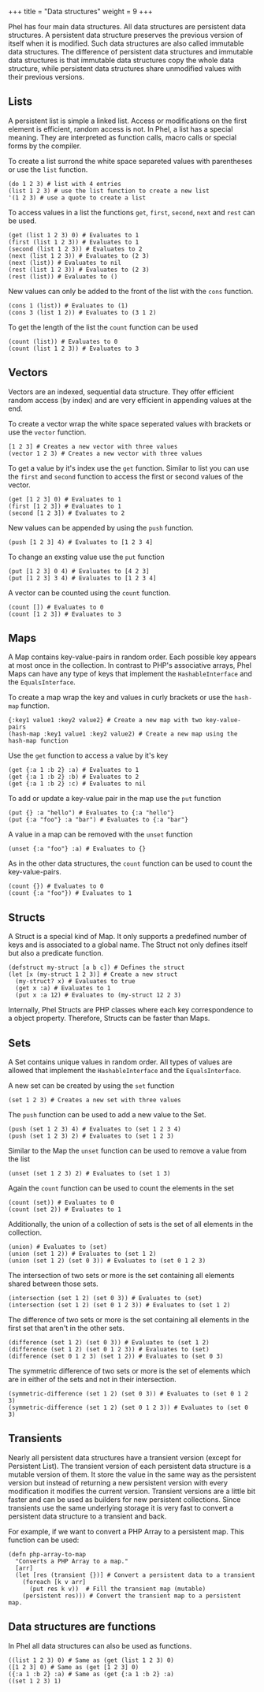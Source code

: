 +++
title = "Data structures"
weight = 9
+++

Phel has four main data structures. All data structures are persistent data structures. A persistent data structure preserves the previous version of itself when it is modified. Such data structures are also called immutable data structures. The difference of persistent data structures and immutable data structures is that immutable data structures copy the whole data structure, while persistent data structures share unmodified values with their previous versions.

## Lists

A persistent list is simple a linked list. Access or modifications on the first element is efficient, random access is not. In Phel, a list has a special meaning. They are interpreted as function calls, macro calls or special forms by the compiler.

To create a list surrond the white space separeted values with parentheses or use the `list` function.

```phel
(do 1 2 3) # list with 4 entries
(list 1 2 3) # use the list function to create a new list
'(1 2 3) # use a quote to create a list
```

To access values in a list the functions `get`, `first`, `second`, `next` and `rest` can be used.

```phel
(get (list 1 2 3) 0) # Evaluates to 1
(first (list 1 2 3)) # Evaluates to 1
(second (list 1 2 3)) # Evaluates to 2
(next (list 1 2 3)) # Evaluates to (2 3)
(next (list)) # Evaluates to nil
(rest (list 1 2 3)) # Evaluates to (2 3)
(rest (list)) # Evaluates to ()
```

New values can only be added to the front of the list with the `cons` function.

```phel
(cons 1 (list)) # Evaluates to (1)
(cons 3 (list 1 2)) # Evaluates to (3 1 2)
```

To get the length of the list the `count` function can be used

```phel
(count (list)) # Evaluates to 0
(count (list 1 2 3)) # Evaluates to 3
```

## Vectors

Vectors are an indexed, sequential data structure. They offer efficient random access (by index) and are very efficient in appending values at the end.

To create a vector wrap the white space seperated values with brackets or use the `vector` function.

```phel
[1 2 3] # Creates a new vector with three values
(vector 1 2 3) # Creates a new vector with three values
```

To get a value by it's index use the `get` function. Similar to list you can use the `first` and `second` function to access the first or second values of the vector.

```phel
(get [1 2 3] 0) # Evaluates to 1
(first [1 2 3]) # Evaluates to 1
(second [1 2 3]) # Evaluates to 2
```

New values can be appended by using the `push` function.

```phel
(push [1 2 3] 4) # Evaluates to [1 2 3 4]
```

To change an exsting value use the `put` function

```phel
(put [1 2 3] 0 4) # Evaluates to [4 2 3]
(put [1 2 3] 3 4) # Evaluates to [1 2 3 4]
```

A vector can be counted using the `count` function.

```phel
(count []) # Evaluates to 0
(count [1 2 3]) # Evaluates to 3
```

## Maps

A Map contains key-value-pairs in random order. Each possible key appears at most once in the collection. In contrast to PHP's associative arrays, Phel Maps can have any type of keys that implement the `HashableInterface` and the `EqualsInterface`.

To create a map wrap the key and values in curly brackets or use the `hash-map` function.

```phel
{:key1 value1 :key2 value2} # Create a new map with two key-value-pairs
(hash-map :key1 value1 :key2 value2) # Create a new map using the hash-map function
```

Use the `get` function to access a value by it's key

```phel
(get {:a 1 :b 2} :a) # Evaluates to 1
(get {:a 1 :b 2} :b) # Evaluates to 2
(get {:a 1 :b 2} :c) # Evaluates to nil
```

To add or update a key-value pair in the map use the `put` function

```phel
(put {} :a "hello") # Evaluates to {:a "hello"}
(put {:a "foo"} :a "bar") # Evaluates to {:a "bar"}
```

A value in a map can be removed with the `unset` function

```phel
(unset {:a "foo"} :a) # Evaluates to {}
```

As in the other data structures, the `count` function can be used to count the key-value-pairs.

```phel
(count {}) # Evaluates to 0
(count {:a "foo"}) # Evaluates to 1
```

## Structs

A Struct is a special kind of Map. It only supports a predefined number of keys and is associated to a global name. The Struct not only defines itself but also a predicate function.

```phel
(defstruct my-struct [a b c]) # Defines the struct
(let [x (my-struct 1 2 3)] # Create a new struct
  (my-struct? x) # Evaluates to true
  (get x :a) # Evaluates to 1
  (put x :a 12) # Evaluates to (my-struct 12 2 3)
```

Internally, Phel Structs are PHP classes where each key correspondence to a object property. Therefore, Structs can be faster than Maps.

## Sets

A Set contains unique values in random order. All types of values are allowed that implement the `HashableInterface` and the `EqualsInterface`.

A new set can be created by using the `set` function

```phel
(set 1 2 3) # Creates a new set with three values
```

The `push` function can be used to add a new value to the Set.

```phel
(push (set 1 2 3) 4) # Evaluates to (set 1 2 3 4)
(push (set 1 2 3) 2) # Evaluates to (set 1 2 3)
```

Similar to the Map the `unset` function can be used to remove a value from the list

```phel
(unset (set 1 2 3) 2) # Evaluates to (set 1 3)
```

Again the `count` function can be used to count the elements in the set

```phel
(count (set)) # Evaluates to 0
(count (set 2)) # Evaluates to 1
```

Additionally, the union of a collection of sets is the set of all elements in the collection.

```phel
(union) # Evaluates to (set)
(union (set 1 2)) # Evaluates to (set 1 2)
(union (set 1 2) (set 0 3)) # Evaluates to (set 0 1 2 3)
```

The intersection of two sets or more is the set containing all elements shared between those sets.

```phel
(intersection (set 1 2) (set 0 3)) # Evaluates to (set)
(intersection (set 1 2) (set 0 1 2 3)) # Evaluates to (set 1 2)
```

The difference of two sets or more is the set containing all elements in the first set that aren't in the other sets.

```phel
(difference (set 1 2) (set 0 3)) # Evaluates to (set 1 2)
(difference (set 1 2) (set 0 1 2 3)) # Evaluates to (set)
(difference (set 0 1 2 3) (set 1 2)) # Evaluates to (set 0 3)
```

The symmetric difference of two sets or more is the set of elements which are in either of the sets and not in their intersection.

```phel
(symmetric-difference (set 1 2) (set 0 3)) # Evaluates to (set 0 1 2 3)
(symmetric-difference (set 1 2) (set 0 1 2 3)) # Evaluates to (set 0 3)
```

## Transients

Nearly all persistent data structures have a transient version (except for Persistent List). The transient version of each persistent data structure is a mutable version of them. It store the value in the same way as the persistent version but instead of returning a new persistent version with every modification it modifies the current version. Transient versions are a little bit faster and can be used as builders for new persistent collections. Since transients use the same underlying storage it is very fast to convert a persistent data structure to a transient and back.

For example, if we want to convert a PHP Array to a persistent map. This function can be used:

```phel
(defn php-array-to-map
  "Converts a PHP Array to a map."
  [arr]
  (let [res (transient {})] # Convert a persistent data to a transient
    (foreach [k v arr]
      (put res k v))  # Fill the transient map (mutable)
    (persistent res))) # Convert the transient map to a persistent map.
```

## Data structures are functions

In Phel all data structures can also be used as functions.

```phel
((list 1 2 3) 0) # Same as (get (list 1 2 3) 0)
([1 2 3] 0) # Same as (get [1 2 3] 0)
({:a 1 :b 2} :a) # Same as (get {:a 1 :b 2} :a)
((set 1 2 3) 1)
```
